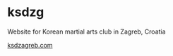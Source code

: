 # ksdzg
Website for Korean martial arts club in Zagreb, Croatia

[ksdzagreb.com](https://ksdzagreb.com)
